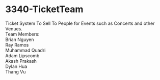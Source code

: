 # 3340-TicketTeam
Ticket System To Sell To People for Events such as Concerts and other Venues.  
Team Members:   
Brian Nguyen   
Ray Ramos  
Muhammad Quadri   
Adam Lipscomb  
Akash Prakash  
Dylan Hua   
Thang Vu   
